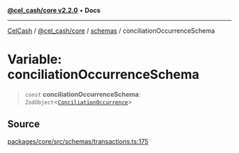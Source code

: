 [**@cel_cash/core v2.2.0**](../../README.md) • **Docs**

***

[CelCash](../../../../packages.md) / [@cel\_cash/core](../../README.md) / [schemas](../README.md) / conciliationOccurrenceSchema

# Variable: conciliationOccurrenceSchema

> `const` **conciliationOccurrenceSchema**: `ZodObject`\<[`ConciliationOccurrence`](../../types/type-aliases/ConciliationOccurrence.md)\>

## Source

[packages/core/src/schemas/transactions.ts:175](https://github.com/Pyxlab/celcash/blob/b57c7034bd65dcd5b083f272f9cfe6cc4ff73f7b/packages/core/src/schemas/transactions.ts#L175)
